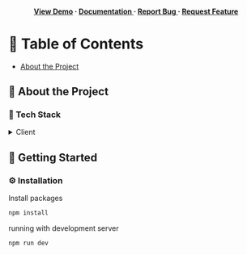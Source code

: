 <div align='center'>

<h4> <a href=https://alphacoder.onrender.com/>View Demo</a> <span> · </span> <a href="https://github.com/Aung Paing Soe/portfolio-desktop/blob/master/README.md"> Documentation </a> <span> · </span> <a href="https://github.com/Aung Paing Soe/portfolio-desktop/issues"> Report Bug </a> <span> · </span> <a href="https://github.com/Aung Paing Soe/portfolio-desktop/issues"> Request Feature </a> </h4>


</div>

# :notebook_with_decorative_cover: Table of Contents

- [About the Project](#star2-about-the-project)


## :star2: About the Project
### :space_invader: Tech Stack
<details> <summary>Client</summary> <ul>
<li><a href="">vue</a></li>
<li><a href="">vueuse</a></li>
<li><a href="">tailwindcss</a></li>
<li><a href="">firebase</a></li>
</ul> </details>

## :toolbox: Getting Started

### :gear: Installation

Install packages
```bash
npm install
```
running with development server
```bash
npm run dev
```
